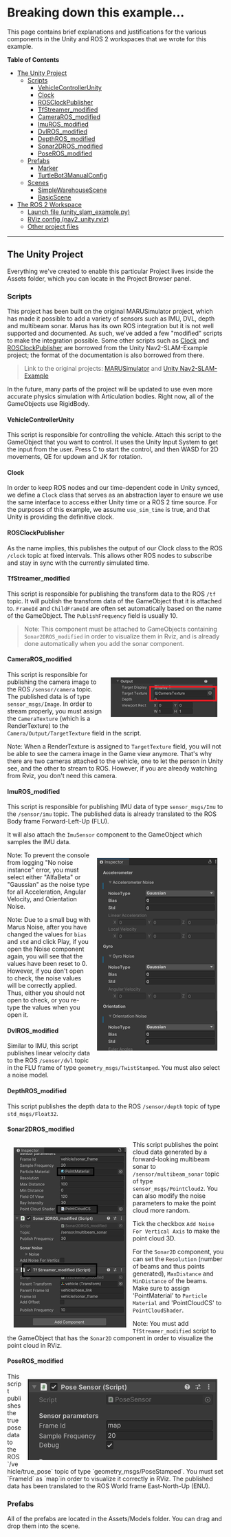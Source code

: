 # Breaking down this example...
This page contains brief explanations and justifications for the various components in the Unity and ROS 2 workspaces that we wrote for this example.

**Table of Contents**
- [The Unity Project](#the-unity-project)
    - [Scripts](#scripts)
        - [VehicleControllerUnity](#vehiclecontrollerunity)
        - [Clock](#clock)
        - [ROSClockPublisher](#rosclockpublisher)
        - [TfStreamer_modified](#tfstreamer_modified)
        - [CameraROS_modified](#cameraros_modified)
        - [ImuROS_modified](#imuros_modified)
        - [DvlROS_modified](#dvlros_modified)
        - [DepthROS_modified](#depthros_modified)
        - [Sonar2DROS_modified](#sonar2dros_modified)
        - [PoseROS_modified](#poseros_modified)
    - [Prefabs](#prefabs)
        - [Marker](#marker)
        - [TurtleBot3ManualConfig](#turtlebot3manualconfig)
    - [Scenes](#scenes)
        - [SimpleWarehouseScene](#simplewarehousescene)
        - [BasicScene](#basicscene)
- [The ROS 2 Workspace](#the-ros-2-workspace)
    - [Launch file (unity_slam_example.py)](#launch-file-unity_slam_examplepy)
    - [RViz config (nav2_unity.rviz)](#rviz-config-nav2_unityrviz)
    - [Other project files](#other-project-files)

---
## The Unity Project

Everything we've created to enable this particular Project lives inside the Assets folder, which you can locate in the Project Browser panel.

### Scripts

This project has been built on the original MARUSimulator project, which has made it possible to add a variety of sensors such as IMU, DVL, depth and multibeam sonar. Marus has its own ROS integration but it is not well supported and documented. As such, we've added a few "modified" scripts to make the integration possible. Some other scripts such as [Clock](#clock) and [ROSClockPublisher](#rosclockpublisher) are borrowed from the Unity Nav2-SLAM-Example project; the format of the documentation is also borrowed from there.

> Link to the original projects: [MARUSimulator](https://github.com/MARUSimulator/marus-example) and [Unity Nav2-SLAM-Example](https://github.com/Unity-Technologies/Robotics-Nav2-SLAM-Example/tree/main)

In the future, many parts of the project will be updated to use even more accurate physics simulation with Articulation bodies. Right now, all of the GameObjects use RigidBody.

#### VehicleControllerUnity  
This script is responsible for controlling the vehicle. Attach this script to the GameObject that you want to control. It uses the Unity Input System to get the input from the user. Press C to start the control, and then WASD for 2D movements, QE for updown and JK for rotation.

#### Clock
In order to keep ROS nodes and our time-dependent code in Unity synced, we define a `Clock` class that serves as an abstraction layer to ensure we use the same interface to access either Unity time or a ROS 2 time source. For the purposes of this example, we assume `use_sim_time` is true, and that Unity is providing the definitive clock.

#### ROSClockPublisher
As the name implies, this publishes the output of our Clock class to the ROS `/clock` topic at fixed intervals. This allows other ROS nodes to subscribe and stay in sync with the currently simulated time.

#### TfStreamer_modified
This script is responsible for publishing the transform data to the ROS `/tf` topic. It will publish the transform data of the GameObject that it is attached to. `FrameId` and `ChildFrameId` are often set automatically based on the name of the GameObject. The `PublishFrequency` field is usually 10.

> Note: This component must be attached to GameObjects containing `Sonar2DROS_modified` in order to visualize them in Rviz, and is already done automatically when you add the sonar component.

#### CameraROS_modified
<img style="padding: 15px" align="right" src="images/camera_texture.png"> 

This script is responsible for publishing the camera image to the ROS `/sensor/camera` topic. The published data is of type `sensor_msgs/Image`. In order to stream properly, you must assign the `CameraTexture` (which is a RenderTexture) to the `Camera/Output/TargetTexture` field in the script.

Note: When a RenderTexture is assigned to `TargetTexture` field, you will not be able to see the camera image in the Game view anymore. That's why there are two cameras attached to the vehicle, one to let the person in Unity see, and the other to stream to ROS. However, if you are already watching from Rviz, you don't need this camera.

#### ImuROS_modified
This script is responsible for publishing IMU data of type `sensor_msgs/Imu` to the `/sensor/imu` topic. The published data is already translated to the ROS Body frame Forward-Left-Up (FLU).  

It will also attach the `ImuSensor` component to the GameObject which samples the IMU data.  

<img style="padding: 15px" align="right" src="images/sensor_noise.png"> 
<!-- ![](images/sensor_noise.png) -->
Note: To prevent the console from logging "No noise instance" error, you must select either "AlfaBeta" or "Gaussian" as the noise type for all Acceleration, Angular Velocity, and Orientation Noise.

Note: Due to a small bug with Marus Noise, after you have changed the values for `bias` and `std` and click Play, if you open the Noise component again, you will see that the values have been reset to 0. However, if you don't open to check, the noise values will be correctly applied. Thus, either you should not open to check, or you re-type the values when you open it.

#### DvlROS_modified
Similar to IMU, this script publishes linear velocity data to the ROS `/sensor/dvl` topic in the FLU frame of type `geometry_msgs/TwistStamped`. You must also select a noise model.

#### DepthROS_modified
This script publishes the depth data to the ROS `/sensor/depth` topic of type `std_msgs/Float32`.

#### Sonar2DROS_modified
<img style="padding: 15px" align="left" src="images/sonar2D_tfstreamer.png">
<!-- ![](images/sonar2D_tfstreamer.png) -->

This script publishes the point cloud data generated by a forward-looking multibeam sonar to `/sensor/multibeam_sonar` topic of type `sensor_msgs/PointCloud2`. You can also modify the noise parameters to make the point cloud more random.  

Tick the checkbox `Add Noise For Vertical Axis` to make the point cloud 3D.

For the `Sonar2D` component, you can set the `Resolution` (number of beams and thus points generated), `MaxDistance` and `MinDistance` of the beams. Make sure to assign 'PointMaterial' to `Particle Material` and 'PointCloudCS' to `PointCloudShader`.

Note: You must add `TfStreamer_modified` script to the GameObject that has the `Sonar2D` component in order to visualize the point cloud in RViz.

#### PoseROS_modified
<img style="padding: 15px" align="right" src="images/pose_sensor.png">
This script publishes the true pose data to the ROS `/vehicle/true_pose` topic of type `geometry_msgs/PoseStamped`. You must set `FrameId` as `map`in order to visualize it correctly in RViz. The published data has been translated to the ROS World frame East-North-Up (ENU).  


### Prefabs
All of the prefabs are located in the Assets/Models folder. You can drag and drop them into the scene.
<!-- ![](images/prefabs.png) -->

